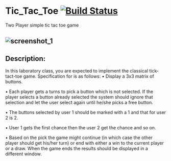 # Tic_Tac_Toe [![Build Status](https://travis-ci.org/namila007/Tic_Tac_Toe.svg?branch=master)](https://travis-ci.org/namila007/Tic_Tac_Toe)
Two Player simple tic tac toe game

## ![screenshot_1](https://user-images.githubusercontent.com/18147085/29840824-ee058a5e-8d20-11e7-8010-845c965910bb.png)

## Description:
In this laboratory class, you are expected to implement the classical tick-tact-toe
game. Specification for is as follows:
• Display a 3x3 matrix of buttons.

• Each player gets a turns to pick a button which is not selected. If the player selects a
button already selected the system should ignore that selection and let the user select
again until he/she picks a free button.

• The buttons selected by user 1 should be marked with a 1 and that for user 2 is 2.

• User 1 gets the first chance then the user 2 get the chance and so on.

• Based on the pick the game might continue (in which case the other player should get
his/her turn) or end with either a win to the current player or a draw. When the game ends
the results should be displayed in a different window. 
